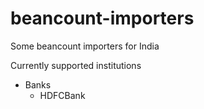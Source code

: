 # beancount-importers
Some beancount importers for India

Currently supported institutions
- Banks
    - HDFCBank
